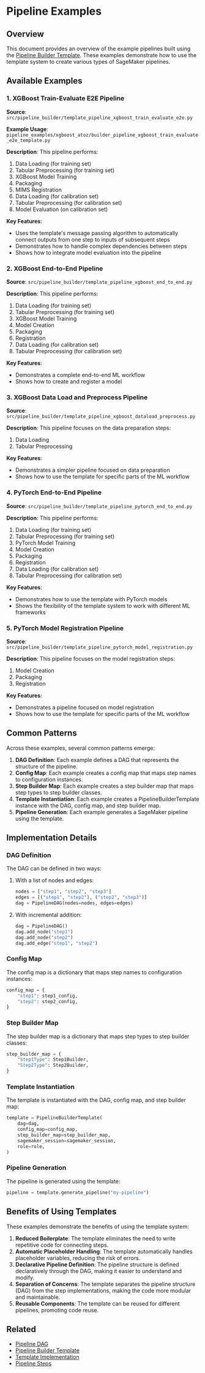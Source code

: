 # Pipeline Examples

## Overview

This document provides an overview of the example pipelines built using the [Pipeline Builder Template](pipeline_builder_template.md). These examples demonstrate how to use the template system to create various types of SageMaker pipelines.

## Available Examples

### 1. XGBoost Train-Evaluate E2E Pipeline

**Source**: `src/pipeline_builder/template_pipeline_xgboost_train_evaluate_e2e.py`

**Example Usage**: `pipeline_examples/xgboost_atoz/builder_pipeline_xgboost_train_evaluate_e2e_template.py`

**Description**: This pipeline performs:
1. Data Loading (for training set)
2. Tabular Preprocessing (for training set)
3. XGBoost Model Training
4. Packaging
5. MIMS Registration
6. Data Loading (for calibration set)
7. Tabular Preprocessing (for calibration set)
8. Model Evaluation (on calibration set)

**Key Features**:
- Uses the template's message passing algorithm to automatically connect outputs from one step to inputs of subsequent steps
- Demonstrates how to handle complex dependencies between steps
- Shows how to integrate model evaluation into the pipeline

### 2. XGBoost End-to-End Pipeline

**Source**: `src/pipeline_builder/template_pipeline_xgboost_end_to_end.py`

**Description**: This pipeline performs:
1. Data Loading (for training set)
2. Tabular Preprocessing (for training set)
3. XGBoost Model Training
4. Model Creation
5. Packaging
6. Registration
7. Data Loading (for calibration set)
8. Tabular Preprocessing (for calibration set)

**Key Features**:
- Demonstrates a complete end-to-end ML workflow
- Shows how to create and register a model

### 3. XGBoost Data Load and Preprocess Pipeline

**Source**: `src/pipeline_builder/template_pipeline_xgboost_dataload_preprocess.py`

**Description**: This pipeline focuses on the data preparation steps:
1. Data Loading
2. Tabular Preprocessing

**Key Features**:
- Demonstrates a simpler pipeline focused on data preparation
- Shows how to use the template for specific parts of the ML workflow

### 4. PyTorch End-to-End Pipeline

**Source**: `src/pipeline_builder/template_pipeline_pytorch_end_to_end.py`

**Description**: This pipeline performs:
1. Data Loading (for training set)
2. Tabular Preprocessing (for training set)
3. PyTorch Model Training
4. Model Creation
5. Packaging
6. Registration
7. Data Loading (for calibration set)
8. Tabular Preprocessing (for calibration set)

**Key Features**:
- Demonstrates how to use the template with PyTorch models
- Shows the flexibility of the template system to work with different ML frameworks

### 5. PyTorch Model Registration Pipeline

**Source**: `src/pipeline_builder/template_pipeline_pytorch_model_registration.py`

**Description**: This pipeline focuses on the model registration steps:
1. Model Creation
2. Packaging
3. Registration

**Key Features**:
- Demonstrates a pipeline focused on model registration
- Shows how to use the template for specific parts of the ML workflow

## Common Patterns

Across these examples, several common patterns emerge:

1. **DAG Definition**: Each example defines a DAG that represents the structure of the pipeline.
2. **Config Map**: Each example creates a config map that maps step names to configuration instances.
3. **Step Builder Map**: Each example creates a step builder map that maps step types to step builder classes.
4. **Template Instantiation**: Each example creates a PipelineBuilderTemplate instance with the DAG, config map, and step builder map.
5. **Pipeline Generation**: Each example generates a SageMaker pipeline using the template.

## Implementation Details

### DAG Definition

The DAG can be defined in two ways:

1. With a list of nodes and edges:
   ```python
   nodes = ["step1", "step2", "step3"]
   edges = [("step1", "step2"), ("step2", "step3")]
   dag = PipelineDAG(nodes=nodes, edges=edges)
   ```

2. With incremental addition:
   ```python
   dag = PipelineDAG()
   dag.add_node("step1")
   dag.add_node("step2")
   dag.add_edge("step1", "step2")
   ```

### Config Map

The config map is a dictionary that maps step names to configuration instances:

```python
config_map = {
    "step1": step1_config,
    "step2": step2_config,
}
```

### Step Builder Map

The step builder map is a dictionary that maps step types to step builder classes:

```python
step_builder_map = {
    "Step1Type": Step1Builder,
    "Step2Type": Step2Builder,
}
```

### Template Instantiation

The template is instantiated with the DAG, config map, and step builder map:

```python
template = PipelineBuilderTemplate(
    dag=dag,
    config_map=config_map,
    step_builder_map=step_builder_map,
    sagemaker_session=sagemaker_session,
    role=role,
)
```

### Pipeline Generation

The pipeline is generated using the template:

```python
pipeline = template.generate_pipeline("my-pipeline")
```

## Benefits of Using Templates

These examples demonstrate the benefits of using the template system:

1. **Reduced Boilerplate**: The template eliminates the need to write repetitive code for connecting steps.
2. **Automatic Placeholder Handling**: The template automatically handles placeholder variables, reducing the risk of errors.
3. **Declarative Pipeline Definition**: The pipeline structure is defined declaratively through the DAG, making it easier to understand and modify.
4. **Separation of Concerns**: The template separates the pipeline structure (DAG) from the step implementations, making the code more modular and maintainable.
5. **Reusable Components**: The template can be reused for different pipelines, promoting code reuse.

## Related

- [Pipeline DAG](pipeline_dag.md)
- [Pipeline Builder Template](pipeline_builder_template.md)
- [Template Implementation](template_implementation.md)
- [Pipeline Steps](../pipeline_steps/README.md)
